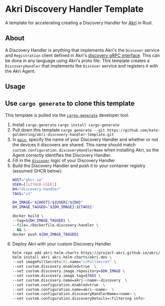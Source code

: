 # Akri Discovery Handler Template
A template for accelerating creating a Discovery Handler for [Akri](https://github.com/project-akri/akri) in Rust. 

## About
A Discovery Handler is anything that implements Akri's the `Discover` service and `Registration` client defined in
Akri's [discovery gRPC interface](https://github.com/project-akri/akri/blob/main/discovery-utils/proto/discovery.proto).
This can be done in any language using Akri's proto file. This template creates a `DiscoveryHandler` that implements the
`Discover` service and registers it with the Akri Agent.

## Usage
## Use `cargo generate` to clone this template
This template is pulled via the [`cargo-generate`](https://github.com/cargo-generate/cargo-generate) developer tool.
1. Install `cargo-generate` `cargo install cargo-generate`
1. Pull down this template `cargo generate --git https://github.com/kate-goldenring/akri-discovery-handler-template.git`
1. In [`main`](src/main.rs), specify the name of your Discovery Handler and whether or not the devices it discovers are
   shared. This name should match `custom.configuration.discoveryHandlerName` when installing Akri, so the Agent
   correctly identifies the Discovery Handler.
1. Fill in the [`discover`](src/discovery_handler.rs) logic of your Discovery Handler
1. Build the Discovery Handler and push it to your container registry (assumed GHCR below):
    ```sh
    HOST="ghcr.io"
    USER=[[GITHUB-USER]]
    DH="discovery-handler"
    TAGS="v1"

    DH_IMAGE="${HOST}/${USER}/${DH}"
    DH_IMAGE_TAGGED="${DH_IMAGE}:${TAGS}"

    docker build \
    --tag=${DH_IMAGE_TAGGED} \
    --file=./Dockerfile.discovery-handler \
    . && \
    docker push ${DH_IMAGE_TAGGED}
    ```
1. Deploy Akri with your custom Discovery Handler
    ```sh
    helm repo add akri-helm-charts https://project-akri.github.io/akri/
    helm install akri akri-helm-charts/akri-dev \
    --set imagePullSecrets[0].name="crPullSecret" \
    --set custom.discovery.enabled=true  \
    --set custom.discovery.image.repository=$DH_IMAGE \
    --set custom.discovery.image.tag=$TAGS \
    --set custom.discovery.name=akri-<name>-discovery  \
    --set custom.configuration.enabled=true  \
    --set custom.configuration.name=akri-<name>  \
    --set custom.configuration.discoveryHandlerName=<name> \
    --set custom.configuration.discoveryDetails=<filtering info>
    ```